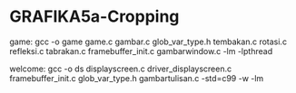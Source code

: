 # GRAFIKA5a-Cropping

game:
gcc -o game game.c gambar.c glob_var_type.h tembakan.c rotasi.c refleksi.c tabrakan.c framebuffer_init.c gambarwindow.c -lm -lpthread

welcome:
gcc -o ds displayscreen.c driver_displayscreen.c framebuffer_init.c glob_var_type.h gambartulisan.c -std=c99 -w -lm